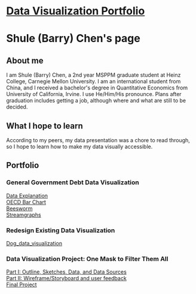 # [Data Visualization Portfolio](https://barrychen825.github.io/chen-portfolio/)
# Shule (Barry) Chen's page
## About me 
I am Shule (Barry) Chen, a 2nd year MSPPM graduate student at Heinz College, Carnegie Mellon University. 
I am an international student from China, and I received a bachelor's degree in Quantitative Economics from University of California, Irvine. 
I use He/Him/His pronounce. 
Plans after graduation includes getting a job, although where and what are still to be decided.
## What I hope to learn
According to my peers, my data presentation was a chore to read through, so I hope to learn how to make my data visually accessible.
## Portfolio
### General Government Debt Data Visualization
[Data Explanation](/Data_explanation.md)  
[OECD Bar Chart](/Dataviz1.md)  
[Beesworm](/General_Government_Debt.md)  
[Streamgraphs](/General_gov_debt_2.md) 
  
### Redesign Existing Data Visualization  
[Dog_data_visualization](/Dog_stat.md)
  
### Data Visualization Project: One Mask to Filter Them All
[Part I: Outline, Sketches, Data, and Data Sources](/final_project.md)  
[Part II: Wireframe/Storyboard and user feedback](/final_project2.md)  
[Final Project](https://carnegiemellon.shorthandstories.com/one-mask-to-filter-them-all/index.html)
